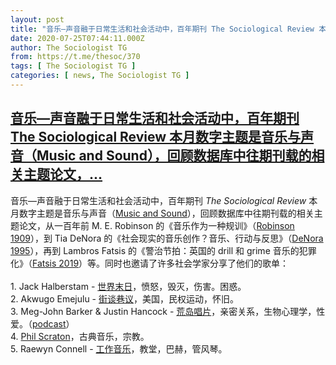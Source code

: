 ```yaml
---
layout: post
title: "音乐—声音融于日常生活和社会活动中，百年期刊 The Sociological Review 本月数字主题是音乐与声音（Music and Sound），回顾数据库中往期刊载的相关主题论文，..."
date: 2020-07-25T07:44:11.000Z
author: The Sociologist TG
from: https://t.me/thesoc/370
tags: [ The Sociologist TG ]
categories: [ news, The Sociologist TG ]
---
```

<!--1595663051000-->
[音乐—声音融于日常生活和社会活动中，百年期刊 The Sociological Review 本月数字主题是音乐与声音（Music and Sound），回顾数据库中往期刊载的相关主题论文，...](https://t.me/thesoc/370)
------

<div>
<p>音乐—声音融于日常生活和社会活动中，百年期刊 <i>The Sociological Review</i> 本月数字主题是音乐与声音（<a href="https://www.thesociologicalreview.com/introducing-julys-theme-music-and-sound/" target="_blank" rel="noopener" onclick="return confirm('Open this link?\n\n'+this.href);">Music and Sound</a>），回顾数据库中往期刊载的相关主题论文，从一百年前 M. E. Robinson 的《音乐作为一种规训》（<a href="https://t.me/thesoclib/83" target="_blank" rel="noopener" onclick="return confirm('Open this link?\n\n'+this.href);">Robinson 1909</a>），到 Tia DeNora 的《社会现实的音乐创作？音乐、行动与反思》（<a href="https://t.me/thesoclib/84" target="_blank" rel="noopener" onclick="return confirm('Open this link?\n\n'+this.href);">DeNora 1995</a>），再到 Lambros Fatsis 的《警治节拍：英国的 drill 和 grime 音乐的犯罪化》（<a href="https://t.me/thesoclib/85" target="_blank" rel="noopener" onclick="return confirm('Open this link?\n\n'+this.href);">Fatsis 2019</a>）等。同时也邀请了许多社会学家分享了他们的歌单：<br><br>1. Jack Halberstam - <a href="https://www.youtube.com/playlist?list=PLpBEltvf2BF0IgvMuM1u6WSawbLB0A7Vm" target="_blank" rel="noopener" onclick="return confirm('Open this link?\n\n'+this.href);">世界末日</a>，愤怒，毁灭，伤害。困惑。<br>2. Akwugo Emejulu - <a href="https://www.youtube.com/playlist?list=PLpBEltvf2BF0hVdVXv07j6v-wVa_qmKMc" target="_blank" rel="noopener" onclick="return confirm('Open this link?\n\n'+this.href);">街谈巷议</a>，美国，民权运动，怀旧。<br>3. Meg-John Barker & Justin Hancock - <a href="https://www.youtube.com/playlist?list=PLpBEltvf2BF0PRw-tbTevlj6kgeH1OiQ-" target="_blank" rel="noopener" onclick="return confirm('Open this link?\n\n'+this.href);">荒岛唱片</a>，亲密关系，生物心理学，性爱。（<a href="https://podcasts.apple.com/gb/podcast/desert-island-discs/id1196374474?i=1000479629498" target="_blank" rel="noopener" onclick="return confirm('Open this link?\n\n'+this.href);">podcast</a>）<br>4. <a href="https://www.youtube.com/playlist?list=PLpBEltvf2BF3Esp7HZMnxpXsuIj_ZYJu3" target="_blank" rel="noopener" onclick="return confirm('Open this link?\n\n'+this.href);">Phil Scraton</a>，古典音乐，宗教。<br>5. Raewyn Connell - <a href="https://www.youtube.com/playlist?list=PLpBEltvf2BF2L0XRCMYeyXi23kE_0toNq" target="_blank" rel="noopener" onclick="return confirm('Open this link?\n\n'+this.href);">工作音乐</a>，教堂，巴赫，管风琴。</p>
</div>
